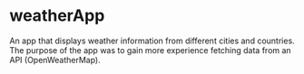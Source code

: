 # weatherApp

An app that displays weather information from different cities and countries. The purpose of the app was to gain more experience fetching data from an API (OpenWeatherMap).